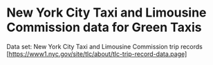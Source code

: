 # New York City Taxi and Limousine Commission data for Green Taxis

Data set: New York City Taxi and Limousine Commission trip records [https://www1.nyc.gov/site/tlc/about/tlc-trip-record-data.page]
